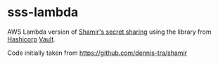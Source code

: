 # sss-lambda

AWS Lambda version of [Shamir's secret sharing](https://en.wikipedia.org/wiki/Shamir%27s_secret_sharing)
using the library from [Hashicorp](https://www.hashicorp.com/) [Vault](https://www.hashicorp.com/products/vault).

Code initially taken from https://github.com/dennis-tra/shamir


